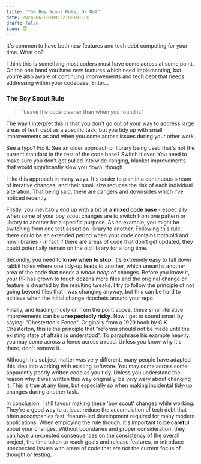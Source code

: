 ```yaml
---
title: "The Boy Scout Rule, Or Not"
date: 2024-06-08T09:32:08+01:00
draft: false
icon: 😇
---
```


It's common to have both new features and tech debt competing for your time. What do?<!--more-->

I think this is something most coders must have come across at some point. On the one hand you have new features which need implementing, but you're also aware of continuing improvements and tech debt that needs addressing within your codebase. Enter...

### The Boy Scout Rule

> "Leave the code cleaner than when you found it."

The way I interpret this is that you don't go out of your way to address large areas of tech debt as a specific task, but you tidy up with small improvements as and when you come across issues during your other work. 

See a typo? Fix it. See an older approach or library being used that's not the current standard in the rest of the code base? Switch it over. You need to make sure you don't get pulled into wide-ranging, blanket improvements that would significantly slow you down, though.

I like this approach in many ways. It's easier to plan in a continuous stream of iterative changes, and their small size reduces the risk of each individual alteration. That being said, there are dangers and downsides which I've noticed recently.

Firstly, you inevitably end up with a bit of a **mixed code base** - especially when some of your boy scout changes are to switch from one pattern or library to another for a specific purpose. As an example, you might be switching from one test assertion library to another. Following this rule, there could be an extended period when your code contains both old and new libraries - in fact if there are areas of code that don't get updated, they could potentially remain on the old library for a long time.

Secondly, you need to **know when to stop**. It's extremely easy to fall down rabbit holes where one tidy-up leads to another, which unearths another area of the code that needs a *whole heap* of changes. Before you know it, your PR has grown to touch dozens more files and the original change or feature is dwarfed by the resulting tweaks. I try to follow the principle of not going beyond files that I was changing anyway, but this can be hard to achieve when the initial change ricochets around your repo

Finally, and leading nicely on from the point above, these small iterative improvements can be **unexpectedly risky**. Now I get to sound smart by saying: "Chesterton's Fence". Originally from a 1929 book by G.K Chesterton, this is the principle that "reforms should not be made until the existing state of affairs is understood". To paraphrase his example heavily: you may come across a fence across a road. Unless you know why it's there, don't remove it.

Although his subject matter was very different, many people have adapted this idea into working with existing software. You may come across some apparently poorly written code as you tidy. Unless you understand the reason why it was written this way originally, be _very_ wary about changing it. This is true at any time, but especially so when making incidental tidy-up changes during another task.

In conclusion, I still favour making these 'boy scout' changes while working. They're a good way to at least reduce the accumulation of tech debt that often accompanies fast, feature-led development required for many modern applications. When employing the rule though, it's important to **be careful** about your changes. Without boundaries and proper consideration, they can have unexpected consequences on the consistency of the overall project, the time taken to reach goals and release features, or introduce unexpected issues with areas of code that are not the current focus of thought or testing.



